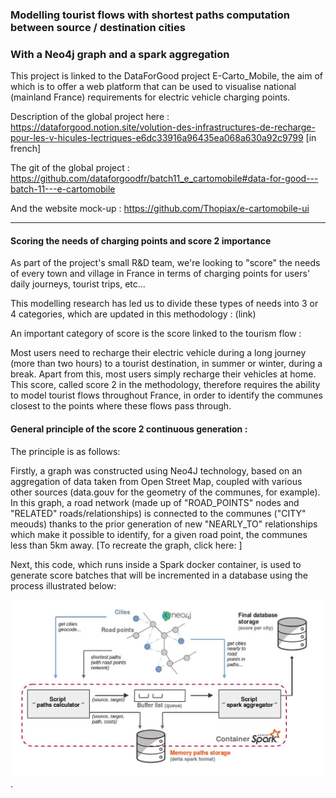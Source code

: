 ### Modelling tourist flows with shortest paths computation between source / destination cities
### With a Neo4j graph and a spark aggregation

This project is linked to the DataForGood project E-Carto_Mobile, the aim of which is to offer a web platform that can be used to visualise national (mainland France) requirements for electric vehicle charging points.

Description of the global project here : https://dataforgood.notion.site/volution-des-infrastructures-de-recharge-pour-les-v-hicules-lectriques-e6dc33916a96435ea068a630a92c9799
[in french]

The git of the global project : https://github.com/dataforgoodfr/batch11_e_cartomobile#data-for-good---batch-11---e-cartomobile

And the website mock-up : https://github.com/Thopiax/e-cartomobile-ui

----

#### Scoring the needs of charging points and score 2 importance

As part of the project's small R&D team, we're looking to "score" the needs of every town and village in France in terms of charging points for users' daily journeys, tourist trips, etc...

This modelling research has led us to divide these types of needs into 3 or 4 categories, which are updated in this methodology : (link)

An important category of score is the score linked to the tourism flow :

Most users need to recharge their electric vehicle during a long journey (more than two hours) to a tourist destination, in summer or winter, during a break. Apart from this, most users simply recharge their vehicles at home.
This score, called score 2 in the methodology, therefore requires the ability to model tourist flows throughout France, in order to identify the communes closest to the points where these flows pass through.


#### General principle of the score 2 continuous generation :

The principle is as follows:

Firstly, a graph was constructed using Neo4J technology, based on an aggregation of data taken from Open Street Map, coupled with various other sources (data.gouv for the geometry of the communes, for example). In this graph, a road network (made up of "ROAD_POINTS" nodes and "RELATED" roads/relationships) is connected to the communes ("CITY" meouds) thanks to the prior generation of new "NEARLY_TO" relationships which make it possible to identify, for a given road point, the communes less than 5km away.
[To recreate the graph, click here: ]

Next, this code, which runs inside a Spark docker container, is used to generate score batches that will be incremented in a database using the process illustrated below:

![global schema](/illustr/common_schema.jpg "Global schema").




